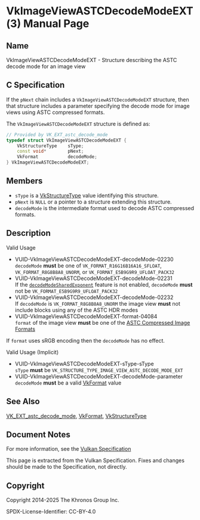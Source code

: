 # VkImageViewASTCDecodeModeEXT(3) Manual Page

## Name

VkImageViewASTCDecodeModeEXT - Structure describing the ASTC decode mode for an image view



## [](#_c_specification)C Specification

If the `pNext` chain includes a `VkImageViewASTCDecodeModeEXT` structure, then that structure includes a parameter specifying the decode mode for image views using ASTC compressed formats.

The `VkImageViewASTCDecodeModeEXT` structure is defined as:

```c++
// Provided by VK_EXT_astc_decode_mode
typedef struct VkImageViewASTCDecodeModeEXT {
    VkStructureType    sType;
    const void*        pNext;
    VkFormat           decodeMode;
} VkImageViewASTCDecodeModeEXT;
```

## [](#_members)Members

- `sType` is a [VkStructureType](https://registry.khronos.org/vulkan/specs/latest/man/html/VkStructureType.html) value identifying this structure.
- `pNext` is `NULL` or a pointer to a structure extending this structure.
- `decodeMode` is the intermediate format used to decode ASTC compressed formats.

## [](#_description)Description

Valid Usage

- [](#VUID-VkImageViewASTCDecodeModeEXT-decodeMode-02230)VUID-VkImageViewASTCDecodeModeEXT-decodeMode-02230  
  `decodeMode` **must** be one of `VK_FORMAT_R16G16B16A16_SFLOAT`, `VK_FORMAT_R8G8B8A8_UNORM`, or `VK_FORMAT_E5B9G9R9_UFLOAT_PACK32`
- [](#VUID-VkImageViewASTCDecodeModeEXT-decodeMode-02231)VUID-VkImageViewASTCDecodeModeEXT-decodeMode-02231  
  If the [`decodeModeSharedExponent`](https://registry.khronos.org/vulkan/specs/latest/html/vkspec.html#features-astc-decodeModeSharedExponent) feature is not enabled, `decodeMode` **must** not be `VK_FORMAT_E5B9G9R9_UFLOAT_PACK32`
- [](#VUID-VkImageViewASTCDecodeModeEXT-decodeMode-02232)VUID-VkImageViewASTCDecodeModeEXT-decodeMode-02232  
  If `decodeMode` is `VK_FORMAT_R8G8B8A8_UNORM` the image view **must** not include blocks using any of the ASTC HDR modes
- [](#VUID-VkImageViewASTCDecodeModeEXT-format-04084)VUID-VkImageViewASTCDecodeModeEXT-format-04084  
  `format` of the image view **must** be one of the [ASTC Compressed Image Formats](https://registry.khronos.org/vulkan/specs/latest/html/vkspec.html#appendix-compressedtex-astc)

If `format` uses sRGB encoding then the `decodeMode` has no effect.

Valid Usage (Implicit)

- [](#VUID-VkImageViewASTCDecodeModeEXT-sType-sType)VUID-VkImageViewASTCDecodeModeEXT-sType-sType  
  `sType` **must** be `VK_STRUCTURE_TYPE_IMAGE_VIEW_ASTC_DECODE_MODE_EXT`
- [](#VUID-VkImageViewASTCDecodeModeEXT-decodeMode-parameter)VUID-VkImageViewASTCDecodeModeEXT-decodeMode-parameter  
  `decodeMode` **must** be a valid [VkFormat](https://registry.khronos.org/vulkan/specs/latest/man/html/VkFormat.html) value

## [](#_see_also)See Also

[VK\_EXT\_astc\_decode\_mode](https://registry.khronos.org/vulkan/specs/latest/man/html/VK_EXT_astc_decode_mode.html), [VkFormat](https://registry.khronos.org/vulkan/specs/latest/man/html/VkFormat.html), [VkStructureType](https://registry.khronos.org/vulkan/specs/latest/man/html/VkStructureType.html)

## [](#_document_notes)Document Notes

For more information, see the [Vulkan Specification](https://registry.khronos.org/vulkan/specs/latest/html/vkspec.html#VkImageViewASTCDecodeModeEXT)

This page is extracted from the Vulkan Specification. Fixes and changes should be made to the Specification, not directly.

## [](#_copyright)Copyright

Copyright 2014-2025 The Khronos Group Inc.

SPDX-License-Identifier: CC-BY-4.0